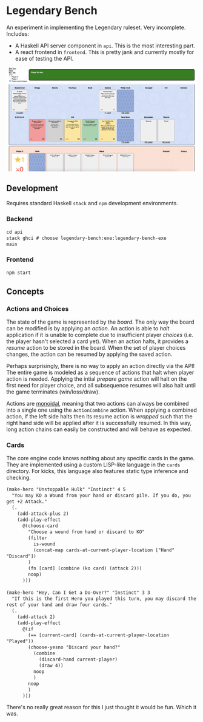 Legendary Bench
===============

An experiment in implementing the Legendary ruleset. Very incomplete. Includes:

* A Haskell API server component in `api`. This is the
  most interesting part.
* A react frontend in `frontend`. This is pretty jank and
  currently mostly for ease of testing the API.

![Screenshot](https://raw.githubusercontent.com/xaviershay/legendary-bench/main/screenshot.png)

Development
-----------

Requires standard Haskell `stack` and `npm` development environments.

### Backend

    cd api
    stack ghci # choose legendary-bench:exe:legendary-bench-exe
    main

### Frontend

    npm start

Concepts
--------

### Actions and Choices

The state of the game is represented by the _board_. The only way the board can
be modified is by applying an _action_. An action is able to _halt_ application
if it is unable to complete due to insufficient player _choices_ (i.e. the
player hasn't selected a card yet). When an action halts, it provides a
_resume_ action to be stored in the board. When the set of player choices
changes, the action can be resumed by applying the saved action.

Perhaps surprisingly, there is no way to apply an action directly via the API!
The entire game is modeled as a sequence of actions that halt when player
action is needed. Applying the intial _prepare game_ action will halt on the
first need for player choice, and all subsequence resumes will also halt until
the game terminates (win/loss/draw).

Actions are [monoidal][1], meaning that two actions can always be combined into
a single one using the `ActionCombine` action. When applying a combined action,
if the left side halts then its resume action is _wrapped_ such that the right
hand side will be applied after it is successfully resumed. In this way, long
action chains can easily be constructed and will behave as expected.

### Cards

The core engine code knows nothing about any specific cards in the game. They
are implemented using a custom LISP-like language in the `cards` directory. For
kicks, this language also features static type inference and checking.

    (make-hero "Unstoppable Hulk" "Instinct" 4 5
      "You may KO a Wound from your hand or discard pile. If you do, you get +2 Attack."
      (.
        (add-attack-plus 2)
        (add-play-effect
          @(choose-card
            "Choose a wound from hand or discard to KO"
            (filter
              is-wound
              (concat-map cards-at-current-player-location ["Hand" "Discard"])
            )
            (fn [card] (combine (ko card) (attack 2)))
            noop)
          )))

    (make-hero "Hey, Can I Get a Do-Over?" "Instinct" 3 3
      "If this is the first Hero you played this turn, you may discard the rest of your hand and draw four cards."
      (.
        (add-attack 2)
        (add-play-effect
          @(if
            (== [current-card] (cards-at-current-player-location "Played"))
            (choose-yesno "Discard your hand?"
              (combine
                (discard-hand current-player)
                (draw 4))
              noop
              )
            noop
            )
          )))

There's no really great reason for this I just thought it would be fun. Which
it was.

[1]: http://hackage.haskell.org/package/base-4.11.1.0/docs/Data-Monoid.html
